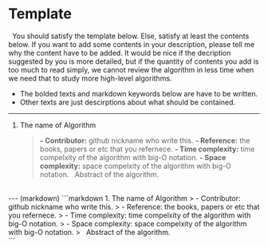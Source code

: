 # Template

&nbsp;&nbsp;You should satisfy the template below. Else, satisfy at least the contents below. If you want to add some contents in your description, please tell me why the content have to be added. It would be nice if the decription suggested by you is more detailed, but if the quantity of contents you add is too much to read simply, we cannot review the algorithm in less time when we need that to study more high-level algorithms.

- The bolded texts and markdown keywords below are have to be written.
- Other texts are just descirptions about what should be contained.
---
1. The name of Algorithm
	> <b>- Contributor:</b> github nickname who write this.
	> <b>- Reference:</b> the books, papers or etc that you refernece.
	> <b>- Time complexity:</b> time compelxity of the algorithm with big-O notation.
    > <b>- Space complexity:</b> space compelxity of the algorithm with big-O notation.
	> &nbsp;&nbsp;Abstract of the algorithm.
<br/>
---
(markdown)
```markdown
1. The name of Algorithm
	> - Contributor: github nickname who write this.
	> - Reference: the books, papers or etc that you refernece.
	> - Time complexity: time compelxity of the algorithm with big-O notation.
    > - Space complexity: space compelxity of the algorithm with big-O notation.
	> &nbsp;&nbsp;Abstract of the algorithm.
<br/>
```